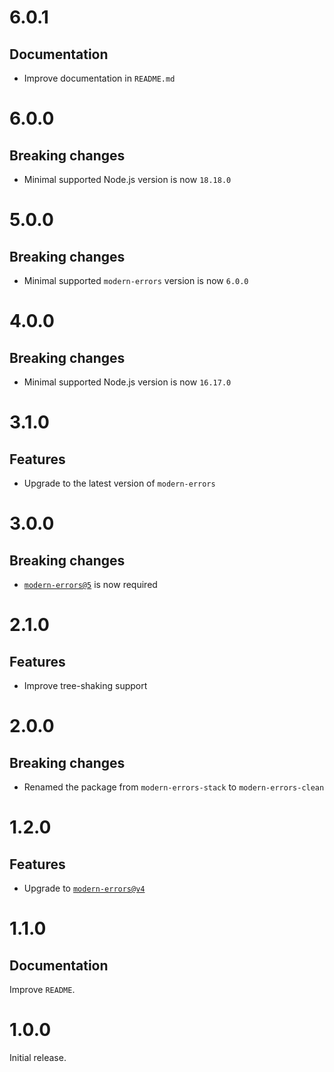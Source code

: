 # 6.0.1

## Documentation

- Improve documentation in `README.md`

# 6.0.0

## Breaking changes

- Minimal supported Node.js version is now `18.18.0`

# 5.0.0

## Breaking changes

- Minimal supported `modern-errors` version is now `6.0.0`

# 4.0.0

## Breaking changes

- Minimal supported Node.js version is now `16.17.0`

# 3.1.0

## Features

- Upgrade to the latest version of `modern-errors`

# 3.0.0

## Breaking changes

- [`modern-errors@5`](https://github.com/ehmicky/modern-errors/releases/tag/5.0.0)
  is now required

# 2.1.0

## Features

- Improve tree-shaking support

# 2.0.0

## Breaking changes

- Renamed the package from `modern-errors-stack` to `modern-errors-clean`

# 1.2.0

## Features

- Upgrade to
  [`modern-errors@v4`](https://github.com/ehmicky/modern-errors/releases/tag/4.0.0)

# 1.1.0

## Documentation

Improve `README`.

# 1.0.0

Initial release.
